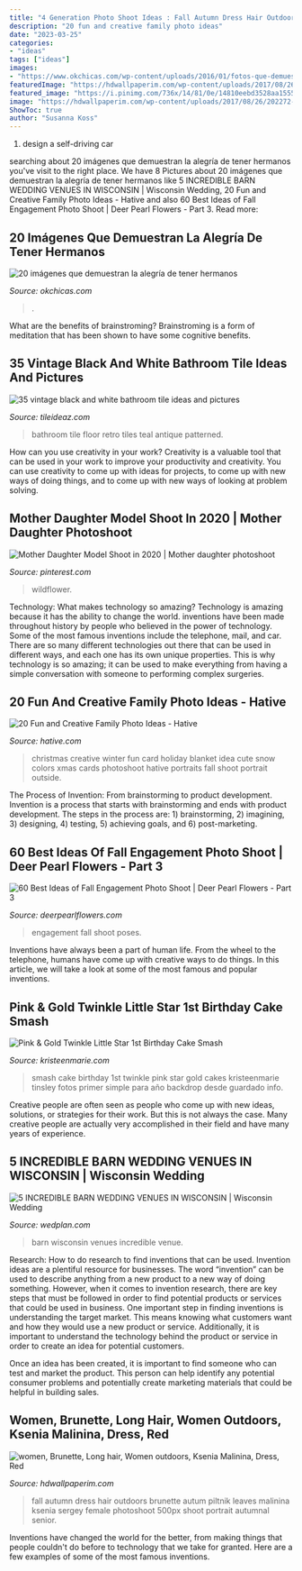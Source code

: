 ```yaml
---
title: "4 Generation Photo Shoot Ideas : Fall Autumn Dress Hair Outdoors Brunette Autum Piltnik Leaves Malinina Ksenia Sergey Female Photoshoot 500px Shoot Portrait Autumnal Senior"
description: "20 fun and creative family photo ideas"
date: "2023-03-25"
categories:
- "ideas"
tags: ["ideas"]
images:
- "https://www.okchicas.com/wp-content/uploads/2016/01/fotos-que-demuestran-el-amor-entre-hermanos-4.jpg"
featuredImage: "https://hdwallpaperim.com/wp-content/uploads/2017/08/26/202272-women-brunette-long_hair-women_outdoors-Ksenia_Malinina-dress-red_dress-fall-model.jpg"
featured_image: "https://i.pinimg.com/736x/14/81/0e/14810eebd3528aa15552f2c7460e3677.jpg"
image: "https://hdwallpaperim.com/wp-content/uploads/2017/08/26/202272-women-brunette-long_hair-women_outdoors-Ksenia_Malinina-dress-red_dress-fall-model.jpg"
ShowToc: true
author: "Susanna Koss"
---
```



1. design a self-driving car 

	

		
searching about 20 imágenes que demuestran la alegría de tener hermanos you've visit to the right place. We have 8 Pictures about 20 imágenes que demuestran la alegría de tener hermanos like 5 INCREDIBLE BARN WEDDING VENUES IN WISCONSIN | Wisconsin Wedding, 20 Fun and Creative Family Photo Ideas - Hative and also 60 Best Ideas of Fall Engagement Photo Shoot | Deer Pearl Flowers - Part 3. Read more:
		
    
## 20 Imágenes Que Demuestran La Alegría De Tener Hermanos

<img loading=lazy src="https://www.okchicas.com/wp-content/uploads/2016/01/fotos-que-demuestran-el-amor-entre-hermanos-4.jpg" onerror="this.onerror=null;this.src='https://tse4.mm.bing.net/th?id=OIP.V3aY3y1HLfC25-fmLVa8agHaLG&amp;pid=15.1';" alt="20 imágenes que demuestran la alegría de tener hermanos">

_Source: okchicas.com_

>. 

	

What are the benefits of brainstroming?
Brainstroming is a form of meditation that has been shown to have some cognitive benefits.

    
## 35 Vintage Black And White Bathroom Tile Ideas And Pictures

<img loading=lazy src="http://www.tileideaz.com/wp-content/uploads/2015/01/vintage_black_and_white_bathroom_tile_3.jpg" onerror="this.onerror=null;this.src='https://tse1.mm.bing.net/th?id=OIP.CzBsB6VxH_zxTKR0-J5c6QHaLG&amp;pid=15.1';" alt="35 vintage black and white bathroom tile ideas and pictures">

_Source: tileideaz.com_

>bathroom tile floor retro tiles teal antique patterned. 

	

How can you use creativity in your work?
Creativity is a valuable tool that can be used in your work to improve your productivity and creativity. You can use creativity to come up with ideas for projects, to come up with new ways of doing things, and to come up with new ways of looking at problem solving.

    
## Mother Daughter Model Shoot In 2020 | Mother Daughter Photoshoot

<img loading=lazy src="https://i.pinimg.com/736x/14/81/0e/14810eebd3528aa15552f2c7460e3677.jpg" onerror="this.onerror=null;this.src='https://tse1.mm.bing.net/th?id=OIP.cXydX6YUi78IS6b4HvIRBgHaLH&amp;pid=15.1';" alt="Mother Daughter Model Shoot in 2020 | Mother daughter photoshoot">

_Source: pinterest.com_

>wildflower. 

	

Technology: What makes technology so amazing?
Technology is amazing because it has the ability to change the world. inventions have been made throughout history by people who believed in the power of technology. Some of the most famous inventions include the telephone, mail, and car. There are so many different technologies out there that can be used in different ways, and each one has its own unique properties. This is why technology is so amazing; it can be used to make everything from having a simple conversation with someone to performing complex surgeries.

    
## 20 Fun And Creative Family Photo Ideas - Hative

<img loading=lazy src="https://hative.com/wp-content/uploads/2014/11/family-photo-ideas/12-fun-creative-family-photo-ideas.jpg" onerror="this.onerror=null;this.src='https://tse3.mm.bing.net/th?id=OIP.oKSsgl-lOi1OLfaW0VdNuwHaLI&amp;pid=15.1';" alt="20 Fun and Creative Family Photo Ideas - Hative">

_Source: hative.com_

>christmas creative winter fun card holiday blanket idea cute snow colors xmas cards photoshoot hative portraits fall shoot portrait outside. 

	

The Process of Invention: From brainstorming to product development.
Invention is a process that starts with brainstorming and ends with product development. The steps in the process are: 1) brainstorming, 2) imagining, 3) designing, 4) testing, 5) achieving goals, and 6) post-marketing.

    
## 60 Best Ideas Of Fall Engagement Photo Shoot | Deer Pearl Flowers - Part 3

<img loading=lazy src="https://www.deerpearlflowers.com/wp-content/uploads/2016/08/Fall-Engagement-Photo-Shoot-and-Poses-Ideas-49.jpg" onerror="this.onerror=null;this.src='https://tse3.mm.bing.net/th?id=OIP.1sEjVev3SxUe0rhQ1l1p-QHaLH&amp;pid=15.1';" alt="60 Best Ideas of Fall Engagement Photo Shoot | Deer Pearl Flowers - Part 3">

_Source: deerpearlflowers.com_

>engagement fall shoot poses. 

	

Inventions have always been a part of human life. From the wheel to the telephone, humans have come up with creative ways to do things. In this article, we will take a look at some of the most famous and popular inventions.

    
## Pink &amp; Gold Twinkle Little Star 1st Birthday Cake Smash

<img loading=lazy src="http://kristeenmarie.com/photography/blog/wp-content/uploads/2017/02/2017-02-28_0002.jpg" onerror="this.onerror=null;this.src='https://tse1.mm.bing.net/th?id=OIP.RVpVj5NH-5TOLLeJRQD8kwHaPx&amp;pid=15.1';" alt="Pink &amp; Gold Twinkle Little Star 1st Birthday Cake Smash">

_Source: kristeenmarie.com_

>smash cake birthday 1st twinkle pink star gold cakes kristeenmarie tinsley fotos primer simple para año backdrop desde guardado info. 

	

Creative people are often seen as people who come up with new ideas, solutions, or strategies for their work. But this is not always the case. Many creative people are actually very accomplished in their field and have many years of experience.

    
## 5 INCREDIBLE BARN WEDDING VENUES IN WISCONSIN | Wisconsin Wedding

<img loading=lazy src="http://cdn.l-media.net/media/2721/32531/655528-32531-l-67123AVyVemE.jpg" onerror="this.onerror=null;this.src='https://tse4.mm.bing.net/th?id=OIP.85UsHVqf5_11FwsTZQ-tbQHaE8&amp;pid=15.1';" alt="5 INCREDIBLE BARN WEDDING VENUES IN WISCONSIN | Wisconsin Wedding">

_Source: wedplan.com_

>barn wisconsin venues incredible venue. 

	

Research: How to do research to find inventions that can be used.
Invention ideas are a plentiful resource for businesses. The word “invention” can be used to describe anything from a new product to a new way of doing something. However, when it comes to invention research, there are key steps that must be followed in order to find potential products or services that could be used in business. 
One important step in finding inventions is understanding the target market. This means knowing what customers want and how they would use a new product or service. Additionally, it is important to understand the technology behind the product or service in order to create an idea for potential customers. 

Once an idea has been created, it is important to find someone who can test and market the product. This person can help identify any potential consumer problems and potentially create marketing materials that could be helpful in building sales.

    
## Women, Brunette, Long Hair, Women Outdoors, Ksenia Malinina, Dress, Red

<img loading=lazy src="https://hdwallpaperim.com/wp-content/uploads/2017/08/26/202272-women-brunette-long_hair-women_outdoors-Ksenia_Malinina-dress-red_dress-fall-model.jpg" onerror="this.onerror=null;this.src='https://tse3.mm.bing.net/th?id=OIP.6TyjxUb8Zy82QMD3va3N_AHaLH&amp;pid=15.1';" alt="women, Brunette, Long hair, Women outdoors, Ksenia Malinina, Dress, Red">

_Source: hdwallpaperim.com_

>fall autumn dress hair outdoors brunette autum piltnik leaves malinina ksenia sergey female photoshoot 500px shoot portrait autumnal senior. 

	

Inventions have changed the world for the better, from making things that people couldn't do before to technology that we take for granted. Here are a few examples of some of the most famous inventions.

